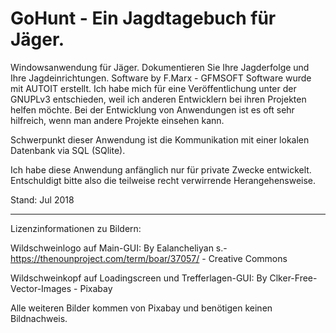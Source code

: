 # GoHunt - Ein Jagdtagebuch für Jäger.

Windowsanwendung für Jäger. Dokumentieren Sie Ihre Jagderfolge und Ihre Jagdeinrichtungen. Software by F.Marx - GFMSOFT
Software wurde mit AUTOIT erstellt. Ich habe mich für eine Veröffentlichung unter der GNUPLv3 entschieden, weil ich anderen Entwicklern bei ihren Projekten helfen möchte. Bei der Entwicklung von Anwendungen ist es oft sehr hilfreich, wenn man andere Projekte einsehen kann.

Schwerpunkt dieser Anwendung ist die Kommunikation mit einer lokalen Datenbank via SQL (SQlite).

Ich habe diese Anwendung anfänglich nur für private Zwecke entwickelt.
Entschuldigt bitte also die teilweise recht verwirrende Herangehensweise.

Stand: Jul 2018

_______________________________________________

Lizenzinformationen zu Bildern:

Wildschweinlogo auf Main-GUI:
By Ealancheliyan s.- https://thenounproject.com/term/boar/37057/ - Creative Commons

Wildschweinkopf auf Loadingscreen und Trefferlagen-GUI:
By Clker-Free-Vector-Images - Pixabay

Alle weiteren Bilder kommen von Pixabay und benötigen keinen Bildnachweis.








